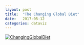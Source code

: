 ```yaml
---
layout: post
title:  "The Changing Global Diet"
date:   2017-05-12 
categories: dataviz
---
```


<html>
<head>
	<title></title>
</head>
<body>
	<div class='tableauPlaceholder' id='viz1494871438638' style="width:1500px;height:3300px;">
		<noscript><a href='http:&#47;&#47;ciat.cgiar.org&#47;the-changing-global-diet&#47;'><img alt='ChangingGlobalDiet ' src='https:&#47;&#47;public.tableau.com&#47;static&#47;images&#47;CG&#47;CGDinfographictest&#47;ChangingGlobalDiet&#47;1_rss.png' style='border: none'></a></noscript><object class='tableauViz' style='display:none;'>
			<param name='host_url' value='https%3A%2F%2Fpublic.tableau.com%2F'>
			 <param name='site_root' value=''>
			<param name='name' value='CGDinfographictest&#47;ChangingGlobalDiet'>
			<param name='tabs' value='no'>
			<param name='toolbar' value='yes'>
			<param name='static_image' value='https:&#47;&#47;public.tableau.com&#47;static&#47;images&#47;CG&#47;CGDinfographictest&#47;ChangingGlobalDiet&#47;1.png'>
			 <param name='animate_transition' value='yes'>
			<param name='display_static_image' value='yes'>
			<param name='display_spinner' value='yes'>
			<param name='display_overlay' value='yes'>
			<param name='display_count' value='yes'>
		</object>
	</div>
	<script type='text/javascript'>
	                   var divElement = document.getElementById('viz1494871438638');                    var vizElement = divElement.getElementsByTagName('object')[0];                    vizElement.style.width='1504px';vizElement.style.height='3369px';                    var scriptElement = document.createElement('script');                    scriptElement.src = 'https://public.tableau.com/javascripts/api/viz_v1.js';                    vizElement.parentNode.insertBefore(scriptElement, vizElement);                
	</script>
</body>
</html>
 